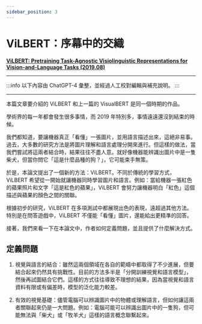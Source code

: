 ```yaml
---
sidebar_position: 3
---
```


# ViLBERT：序幕中的交織

**[ViLBERT: Pretraining Task-Agnostic Visiolinguistic Representations for Vision-and-Language Tasks (2019.08)](https://arxiv.org/abs/1908.02265)**

---

:::info
以下內容由 ChatGPT-4 彙整，並經過人工校對編輯與補充說明。
:::

---

本篇文章要介紹的 ViLBERT 和上一篇的 VisualBERT 是同一個時期的作品。

學術界的每一年都會發生很多事情，而 2019 年特別多，事情遠遠還沒到結束的時候。

我們都知道，要讓機器真正「看懂」一張圖片，並用語言描述出來，這絕非易事。過去，大多數的研究方法是將圖片理解和語言處理分開來進行。但這樣的做法，當我們嘗試將這兩者結合時，結果往往不盡人意。就好像機器能辨識出圖片中是一隻柴犬，但當你問它「這是什麼品種的狗？」，它可能束手無策。

於是，本論文提出了一個新的方法：ViLBERT。不同於傳統的學習方式，ViLBERT 希望從一開始就讓機器同時學習圖片和語言。例如：當給機器一張紅色的蘋果照片和文字「這是紅色的蘋果」，ViLBERT 會努力讓機器明白「紅色」這個描述與蘋果的顏色之間的關聯。

根據初步的研究，ViLBERT 在多項測試中都展現出色的表現，遠超過其他方法。特別是在問答遊戲中，ViLBERT 不僅能「看懂」圖片，還能給出更精準的回答。

接著，我們來看一下在本論文中，作者如何定義問題，並且提供了什麼解決方式。

## 定義問題

1. 視覺與語言的結合：雖然這兩個領域在各自的範疇中都取得了不少進展，但要結合起來仍然具有挑戰性。目前的方法多半是「分開訓練視覺和語言模型」，然後再試圖結合它們。這樣的方式往往導致不理想的結果，因為當視覺和語言資料有限或有偏差時，模型的泛化能力較差。

2. 有效的視覺基礎：儘管電腦可以辨識圖片中的物體或理解語言，但如何讓這兩者關聯起來仍是一大問題。例如：電腦可能可以辨識出圖片中的一隻狗，但可能無法與「柴犬」或「牧羊犬」這樣的語言概念聯繫起來。